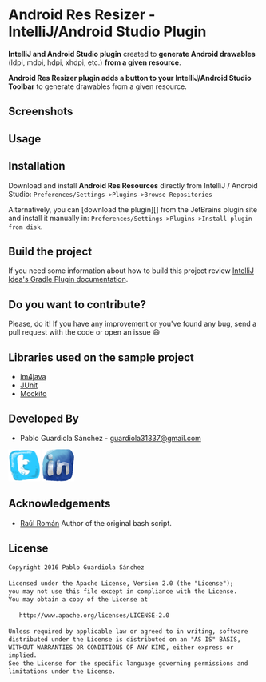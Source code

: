 Android Res Resizer - IntelliJ/Android Studio Plugin
======================================================

**IntelliJ and Android Studio plugin** created to **generate Android drawables** (ldpi, mdpi, hdpi, xhdpi, etc.) **from a given resource**.

**Android Res Resizer plugin adds a button to your IntelliJ/Android Studio Toolbar** to generate drawables from a given resource.

Screenshots
-----------


Usage
-----


Installation
------------

Download and install **Android Res Resources** directly from IntelliJ / Android Studio:
`Preferences/Settings->Plugins->Browse Repositories`

Alternatively, you can [download the plugin][] from the JetBrains plugin site and install it manually in:
`Preferences/Settings->Plugins->Install plugin from disk`.

Build the project
-----------------

If you need some information about how to build this project review [IntelliJ Idea's Gradle Plugin documentation](https://github.com/JetBrains/gradle-intellij-plugin).

Do you want to contribute?
--------------------------

Please, do it! If you have any improvement or you've found any bug, send a pull request with the code or open an issue :smile:

Libraries used on the sample project
------------------------------------

* [im4java][1]
* [JUnit][2]
* [Mockito][3]

Developed By
------------

* Pablo Guardiola Sánchez - <guardiola31337@gmail.com>

[![Twitter](https://raw.githubusercontent.com/Guardiola31337/guardiola31337.github.io/master/images/twitter-logo.png)](https://twitter.com/Guardiola31337 "Follow me on Twitter")
[![Linkedin](https://raw.githubusercontent.com/Guardiola31337/guardiola31337.github.io/master/images/linkedin-logo.png)](https://es.linkedin.com/in/pabloguardiola "Add me to Linkedin")

Acknowledgements
----------------

* [Raúl Román][4] Author of the original bash script.

License
-------

    Copyright 2016 Pablo Guardiola Sánchez

    Licensed under the Apache License, Version 2.0 (the "License");
    you may not use this file except in compliance with the License.
    You may obtain a copy of the License at

       http://www.apache.org/licenses/LICENSE-2.0

    Unless required by applicable law or agreed to in writing, software
    distributed under the License is distributed on an "AS IS" BASIS,
    WITHOUT WARRANTIES OR CONDITIONS OF ANY KIND, either express or implied.
    See the License for the specific language governing permissions and
    limitations under the License.

[1]: http://im4java.sourceforge.net/
[2]: https://github.com/junit-team/junit
[3]: https://github.com/mockito/mockito
[4]: https://github.com/rromane